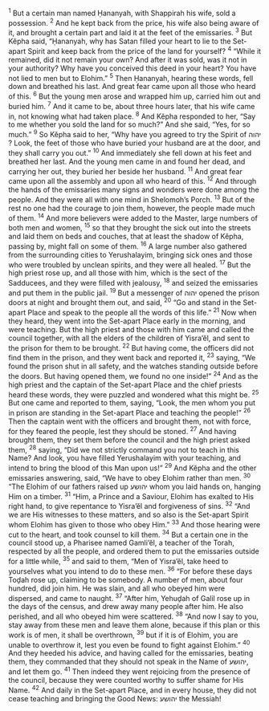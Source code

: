 <sup>1</sup> But a certain man named Ḥananyah, with Shappirah his wife, sold a possession.
<sup>2</sup> And he kept back from the price, his wife also being aware of it, and brought a certain part and laid it at the feet of the emissaries.
<sup>3</sup> But Kĕpha said, “Ḥananyah, why has Satan filled your heart to lie to the Set-apart Spirit and keep back from the price of the land for yourself?
<sup>4</sup> “While it remained, did it not remain your own? And after it was sold, was it not in your authority? Why have you conceived this deed in your heart? You have not lied to men but to Elohim.”
<sup>5</sup> Then Ḥananyah, hearing these words, fell down and breathed his last. And great fear came upon all those who heard of this.
<sup>6</sup> But the young men arose and wrapped him up, carried him out and buried him.
<sup>7</sup> And it came to be, about three hours later, that his wife came in, not knowing what had taken place.
<sup>8</sup> And Kĕpha responded to her, “Say to me whether you sold the land for so much?” And she said, “Yes, for so much.”
<sup>9</sup> So Kĕpha said to her, “Why have you agreed to try the Spirit of יהוה ? Look, the feet of those who have buried your husband are at the door, and they shall carry you out.”
<sup>10</sup> And immediately she fell down at his feet and breathed her last. And the young men came in and found her dead, and carrying her out, they buried her beside her husband.
<sup>11</sup> And great fear came upon all the assembly and upon all who heard of this.
<sup>12</sup> And through the hands of the emissaries many signs and wonders were done among the people. And they were all with one mind in Shelomoh’s Porch.
<sup>13</sup> But of the rest no one had the courage to join them, however, the people made much of them.
<sup>14</sup> And more believers were added to the Master, large numbers of both men and women,
<sup>15</sup> so that they brought the sick out into the streets and laid them on beds and couches, that at least the shadow of Kĕpha, passing by, might fall on some of them.
<sup>16</sup> A large number also gathered from the surrounding cities to Yerushalayim, bringing sick ones and those who were troubled by unclean spirits, and they were all healed.
<sup>17</sup> But the high priest rose up, and all those with him, which is the sect of the Sadducees, and they were filled with jealousy,
<sup>18</sup> and seized the emissaries and put them in the public jail.
<sup>19</sup> But a messenger of יהוה opened the prison doors at night and brought them out, and said,
<sup>20</sup> “Go and stand in the Set-apart Place and speak to the people all the words of this life.”
<sup>21</sup> Now when they heard, they went into the Set-apart Place early in the morning, and were teaching. But the high priest and those with him came and called the council together, with all the elders of the children of Yisra’ĕl, and sent to the prison for them to be brought.
<sup>22</sup> But having come, the officers did not find them in the prison, and they went back and reported it,
<sup>23</sup> saying, “We found the prison shut in all safety, and the watches standing outside before the doors. But having opened them, we found no one inside!”
<sup>24</sup> And as the high priest and the captain of the Set-apart Place and the chief priests heard these words, they were puzzled and wondered what this might be.
<sup>25</sup> But one came and reported to them, saying, “Look, the men whom you put in prison are standing in the Set-apart Place and teaching the people!”
<sup>26</sup> Then the captain went with the officers and brought them, not with force, for they feared the people, lest they should be stoned.
<sup>27</sup> And having brought them, they set them before the council and the high priest asked them,
<sup>28</sup> saying, “Did we not strictly command you not to teach in this Name? And look, you have filled Yerushalayim with your teaching, and intend to bring the blood of this Man upon us!”
<sup>29</sup> And Kĕpha and the other emissaries answering, said, “We have to obey Elohim rather than men.
<sup>30</sup> “The Elohim of our fathers raised up יהושע whom you laid hands on, hanging Him on a timber.
<sup>31</sup> “Him, a Prince and a Saviour, Elohim has exalted to His right hand, to give repentance to Yisra’ĕl and forgiveness of sins.
<sup>32</sup> “And we are His witnesses to these matters, and so also is the Set-apart Spirit whom Elohim has given to those who obey Him.”
<sup>33</sup> And those hearing were cut to the heart, and took counsel to kill them.
<sup>34</sup> But a certain one in the council stood up, a Pharisee named Gamli’ĕl, a teacher of the Torah, respected by all the people, and ordered them to put the emissaries outside for a little while,
<sup>35</sup> and said to them, “Men of Yisra’ĕl, take heed to yourselves what you intend to do to these men.
<sup>36</sup> “For before these days Toḏah rose up, claiming to be somebody. A number of men, about four hundred, did join him. He was slain, and all who obeyed him were dispersed, and came to naught.
<sup>37</sup> “After him, Yehuḏah of Galil rose up in the days of the census, and drew away many people after him. He also perished, and all who obeyed him were scattered.
<sup>38</sup> “And now I say to you, stay away from these men and leave them alone, because if this plan or this work is of men, it shall be overthrown,
<sup>39</sup> but if it is of Elohim, you are unable to overthrow it, lest you even be found to fight against Elohim.”
<sup>40</sup> And they heeded his advice, and having called for the emissaries, beating them, they commanded that they should not speak in the Name of יהושע, and let them go.
<sup>41</sup> Then indeed they went rejoicing from the presence of the council, because they were counted worthy to suffer shame for His Name.
<sup>42</sup> And daily in the Set-apart Place, and in every house, they did not cease teaching and bringing the Good News: יהושע the Messiah!
